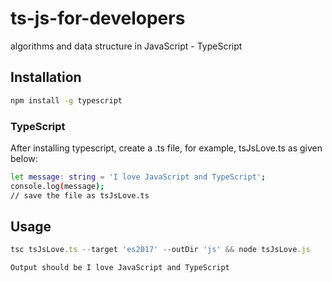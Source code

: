 # ts-js-for-developers
algorithms and data structure in JavaScript - TypeScript

## Installation

```sh
npm install -g typescript
```

### TypeScript

After installing typescript, create a .ts file, for example, tsJsLove.ts as given below:

```sh
let message: string = 'I love JavaScript and TypeScript'; 
console.log(message); 
// save the file as tsJsLove.ts 
```

## Usage

```typescript
tsc tsJsLove.ts --target 'es2017' --outDir 'js' && node tsJsLove.js
```

```sh
Output should be I love JavaScript and TypeScript
```
